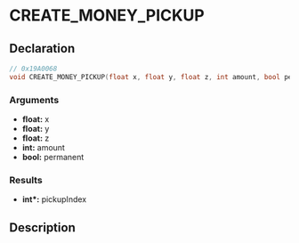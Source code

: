 # CREATE_MONEY_PICKUP

## Declaration
```cpp
// 0x19A0068
void CREATE_MONEY_PICKUP(float x, float y, float z, int amount, bool permanent, int* pickupIndex);
```

### Arguments
- **float:** x
- **float:** y
- **float:** z
- **int:** amount
- **bool:** permanent

### Results
- **int\*:** pickupIndex

## Description
